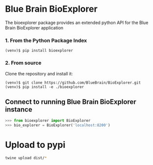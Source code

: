 # Blue Brain BioExplorer

The bioexplorer package provides an extended python API for the Blue Brain BioExplorer application

### 1. From the Python Package Index

```
(venv)$ pip install bioexplorer
```

### 2. From source

Clone the repository and install it:

```
(venv)$ git clone https://github.com/BlueBrain/BioExplorer.git
(venv)$ pip install -e ./bioexplorer
```

## Connect to running Blue Brain BioExplorer instance

```python
>>> from bioexplorer import BioExplorer
>>> bio_explorer = BioExplorer('localhost:8200')
```

# Upload to pypi

```bash
twine upload dist/*
```
